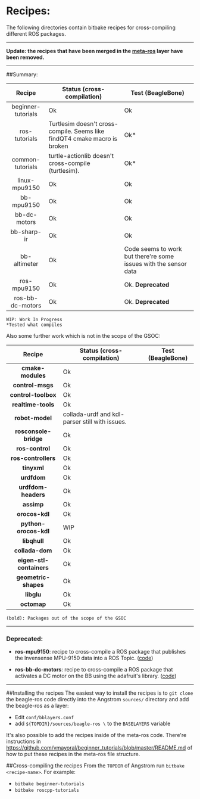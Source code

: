Recipes:
==================

The following directories contain bitbake recipes for cross-compiling different ROS packages.


----

**Update: the recipes that have been merged in the [meta-ros](https://github.com/bmwcarit/meta-ros) layer have been removed.**

----

##Summary:

| Recipe        | Status (cross-compilation)       | Test (BeagleBone) |
|:-------------:| ------------- | ------------ |
| beginner-tutorials| Ok| Ok |
| ros-tutorials | Turtlesim doesn't cross-compile. Seems like findQT4 cmake macro is broken | Ok* |
| common-tutorials | turtle-actionlib doesn't cross-compile (turtlesim). | Ok*|
| linux-mpu9150 | Ok| Ok |
| bb-mpu9150 | Ok| Ok |
| bb-dc-motors | Ok| Ok |
| bb-sharp-ir | Ok| Ok|
| bb-altimeter | Ok| Code seems to work but there're some issues with the sensor data |
| ros-mpu9150 | Ok| Ok. **Deprecated**|
| ros-bb-dc-motors | Ok| Ok. **Deprecated**|

    WIP: Work In Progress
    *Tested what compiles

Also some further work which is not in the scope of the GSOC:

| Recipe        | Status (cross-compilation)       | Test (BeagleBone) |
|:-------------:| ------------- | ------------ |
| **cmake-modules** | Ok| |
| **control-msgs** | Ok| |
| **control-toolbox** | Ok| |
| **realtime-tools** | Ok| |
| **robot-model** | collada-urdf and kdl-parser still with issues. | |
| **rosconsole-bridge** | Ok| |
| **ros-control** | Ok| |
| **ros-controllers** | Ok | |
| **tinyxml** | Ok| |
| **urdfdom** | Ok | |
| **urdfdom-headers** | Ok| |
| **assimp** | Ok| |
| **orocos-kdl** | Ok | |
| **python-orocos-kdl** | WIP| |
| **libqhull** | Ok | |
| **collada-dom** | Ok | |
| **eigen-stl-containers** | Ok | |
| **geometric-shapes** | Ok | |
| **libglu** | Ok | |
| **octomap** | Ok | |

    (bold): Packages out of the scope of the GSOC


-------
### Deprecated:

* **ros-mpu9150**: recipe to cross-compile a ROS package that publishes the Invensense MPU-9150 data into a ROS Topic. ([code](https://github.com/vmayoral/ros-mpu9150))

* **ros-bb-dc-motors**: recipe to cross-compile a ROS package that activates a DC motor on the BB using the adafruit's library. ([code](https://github.com/vmayoral/ros_bb_dc_motors))

------



##Installing the recipes
The easiest way to install the recipes is to `git clone` the beagle-ros code directly into the Angstrom `sources/` directory and add the beagle-ros as a layer:
* Edit `conf/bblayers.conf`
* add `${TOPDIR}/sources/beagle-ros \` to the `BASELAYERS` variable

It's also possible to add the recipes inside of the meta-ros code. There're instructions in https://github.com/vmayoral/beginner_tutorials/blob/master/README.md of how to put these recipes in the meta-ros file structure.

##Cross-compiling the recipes
From the `TOPDIR` of Angstrom run `bitbake <recipe-name>`. For example:
* `bitbake beginner-tutorials`
* `bitbake roscpp-tutorials`

